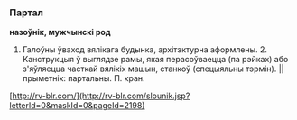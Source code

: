 ### Партал
**назоўнік, мужчынскі род**

1. Галоўны ўваход вялікага будынка, архітэктурна аформлены. 2. Канструкцыя ў выглядзе рамы, якая перасоўваецца (па рэйках) або з'яўляецца часткай вялікіх машын, станкоў (спецыяльны тэрмін). || прыметнік: партальны. П. кран.

<a rel="author">[http://rv-blr.com/](http://rv-blr.com/slounik.jsp?letterId=0&maskId=0&pageId=2198)</a>
